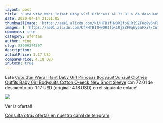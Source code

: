 ```yaml
---
layout: post
title: 'Cute Star Wars Infant Baby Girl Princess al 72.01 % de descuento'
date: 2020-04-14 21:01:05
thumbnailImage: 'https://ae01.alicdn.com/kf/HTB1fHwORIfpK1RjSZFOq6y6nFXa7/Cute-Star-Wars-Infant-Baby-Girl-Princess-Bodysuit-Sunsuit-Clothes-Outfits-Baby-Girl-Bodysuits-Cotton-O.jpg_350x350._SL200_.jpg'
images: [ 'https://ae01.alicdn.com/kf/HTB1fHwORIfpK1RjSZFOq6y6nFXa7/Cute-Star-Wars-Infant-Baby-Girl-Princess-Bodysuit-Sunsuit-Clothes-Outfits-Baby-Girl-Bodysuits-Cotton-O.jpg_350x350._SL200_.jpg' ]
comments: true
category: ofertas
author: ring
slug: 33006274367
description:
actualPrice: 1.17 USD
comparePrice: 4.18 USD
inStock: true
---
```


Está [Cute Star Wars Infant Baby Girl Princess Bodysuit Sunsuit Clothes Outfits Baby Girl Bodysuits Cotton O-neck New Short Sleeve](https://www.amazon.com/dp/33006274367/?tag=redken08-20) con 72.01 de descuento por 1.17 USD (original: 4.18 USD) en el siguiente enlace!

[![](https://ae01.alicdn.com/kf/HTB1fHwORIfpK1RjSZFOq6y6nFXa7/Cute-Star-Wars-Infant-Baby-Girl-Princess-Bodysuit-Sunsuit-Clothes-Outfits-Baby-Girl-Bodysuits-Cotton-O.jpg_350x350._SL200_.jpg)](https://www.amazon.com/dp/33006274367/?tag=redken08-20)

[Ver la oferta!!](https://www.amazon.com/dp/33006274367/?tag=redken08-20)

[Consulta otras ofertas en nuestro canal de telegram](https://t.me/s/ofertas25)
